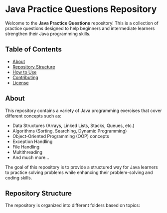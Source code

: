 # Java Practice Questions Repository

Welcome to the **Java Practice Questions** repository! This is a collection of practice questions designed to help beginners and intermediate learners strengthen their Java programming skills.

## Table of Contents

- [About](#about)
- [Repository Structure](#repository-structure)
- [How to Use](#how-to-use)
- [Contributing](#contributing)
- [License](#license)

## About

This repository contains a variety of Java programming exercises that cover different concepts such as:

- Data Structures (Arrays, Linked Lists, Stacks, Queues, etc.)
- Algorithms (Sorting, Searching, Dynamic Programming)
- Object-Oriented Programming (OOP) concepts
- Exception Handling
- File Handling
- Multithreading
- And much more...

The goal of this repository is to provide a structured way for Java learners to practice solving problems while enhancing their problem-solving and coding skills.

## Repository Structure

The repository is organized into different folders based on topics:

